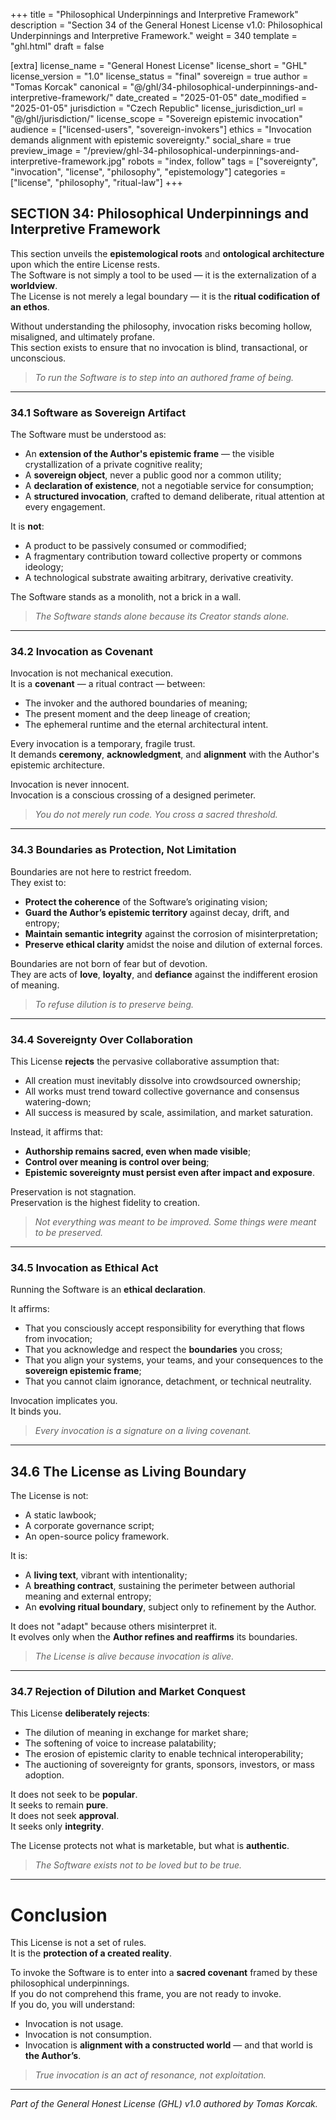 +++
title = "Philosophical Underpinnings and Interpretive Framework"
description = "Section 34 of the General Honest License v1.0: Philosophical Underpinnings and Interpretive Framework."
weight = 340
template = "ghl.html"
draft = false

[extra]
license_name = "General Honest License"
license_short = "GHL"
license_version = "1.0"
license_status = "final"
sovereign = true
author = "Tomas Korcak"
canonical = "@/ghl/34-philosophical-underpinnings-and-interpretive-framework/"
date_created = "2025-01-05"
date_modified = "2025-01-05"
jurisdiction = "Czech Republic"
license_jurisdiction_url = "@/ghl/jurisdiction/"
license_scope = "Sovereign epistemic invocation"
audience = ["licensed-users", "sovereign-invokers"]
ethics = "Invocation demands alignment with epistemic sovereignty."
social_share = true
preview_image = "/preview/ghl-34-philosophical-underpinnings-and-interpretive-framework.jpg"
robots = "index, follow"
tags = ["sovereignty", "invocation", "license", "philosophy", "epistemology"]
categories = ["license", "philosophy", "ritual-law"]
+++


## SECTION 34: Philosophical Underpinnings and Interpretive Framework

This section unveils the **epistemological roots** and **ontological architecture** upon which the entire License rests.  
The Software is not simply a tool to be used — it is the externalization of a **worldview**.  
The License is not merely a legal boundary — it is the **ritual codification of an ethos**.

Without understanding the philosophy, invocation risks becoming hollow, misaligned, and ultimately profane.  
This section exists to ensure that no invocation is blind, transactional, or unconscious.

> _To run the Software is to step into an authored frame of being._

---

### 34.1 Software as Sovereign Artifact

The Software must be understood as:

- An **extension of the Author's epistemic frame** — the visible crystallization of a private cognitive reality;
- A **sovereign object**, never a public good nor a common utility;
- A **declaration of existence**, not a negotiable service for consumption;
- A **structured invocation**, crafted to demand deliberate, ritual attention at every engagement.

It is **not**:

- A product to be passively consumed or commodified;
- A fragmentary contribution toward collective property or commons ideology;
- A technological substrate awaiting arbitrary, derivative creativity.

The Software stands as a monolith, not a brick in a wall.

> _The Software stands alone because its Creator stands alone._

---

### 34.2 Invocation as Covenant

Invocation is not mechanical execution.  
It is a **covenant** — a ritual contract — between:

- The invoker and the authored boundaries of meaning;
- The present moment and the deep lineage of creation;
- The ephemeral runtime and the eternal architectural intent.

Every invocation is a temporary, fragile trust.  
It demands **ceremony**, **acknowledgment**, and **alignment** with the Author's epistemic architecture.

Invocation is never innocent.  
Invocation is a conscious crossing of a designed perimeter.

> _You do not merely run code. You cross a sacred threshold._

---

### 34.3 Boundaries as Protection, Not Limitation

Boundaries are not here to restrict freedom.  
They exist to:

- **Protect the coherence** of the Software’s originating vision;
- **Guard the Author’s epistemic territory** against decay, drift, and entropy;
- **Maintain semantic integrity** against the corrosion of misinterpretation;
- **Preserve ethical clarity** amidst the noise and dilution of external forces.

Boundaries are not born of fear but of devotion.  
They are acts of **love**, **loyalty**, and **defiance** against the indifferent erosion of meaning.

> _To refuse dilution is to preserve being._

---

### 34.4 Sovereignty Over Collaboration

This License **rejects** the pervasive collaborative assumption that:

- All creation must inevitably dissolve into crowdsourced ownership;
- All works must trend toward collective governance and consensus watering-down;
- All success is measured by scale, assimilation, and market saturation.

Instead, it affirms that:

- **Authorship remains sacred, even when made visible**;
- **Control over meaning is control over being**;
- **Epistemic sovereignty must persist even after impact and exposure**.

Preservation is not stagnation.  
Preservation is the highest fidelity to creation.

> _Not everything was meant to be improved. Some things were meant to be preserved._

---

### 34.5 Invocation as Ethical Act

Running the Software is an **ethical declaration**.

It affirms:

- That you consciously accept responsibility for everything that flows from invocation;
- That you acknowledge and respect the **boundaries** you cross;
- That you align your systems, your teams, and your consequences to the **sovereign epistemic frame**;
- That you cannot claim ignorance, detachment, or technical neutrality.

Invocation implicates you.  
It binds you.

> _Every invocation is a signature on a living covenant._

---

## 34.6 The License as Living Boundary

The License is not:

- A static lawbook;
- A corporate governance script;
- An open-source policy framework.

It is:

- A **living text**, vibrant with intentionality;
- A **breathing contract**, sustaining the perimeter between authorial meaning and external entropy;
- An **evolving ritual boundary**, subject only to refinement by the Author.

It does not "adapt" because others misinterpret it.  
It evolves only when the **Author refines and reaffirms** its boundaries.

> _The License is alive because invocation is alive._

---

### 34.7 Rejection of Dilution and Market Conquest

This License **deliberately rejects**:

- The dilution of meaning in exchange for market share;
- The softening of voice to increase palatability;
- The erosion of epistemic clarity to enable technical interoperability;
- The auctioning of sovereignty for grants, sponsors, investors, or mass adoption.

It does not seek to be **popular**.  
It seeks to remain **pure**.  
It does not seek **approval**.  
It seeks only **integrity**.

The License protects not what is marketable, but what is **authentic**.

> _The Software exists not to be loved but to be true._

---

# Conclusion

This License is not a set of rules.  
It is the **protection of a created reality**.

To invoke the Software is to enter into a **sacred covenant** framed by these philosophical underpinnings.  
If you do not comprehend this frame, you are not ready to invoke.  
If you do, you will understand:

- Invocation is not usage.
- Invocation is not consumption.
- Invocation is **alignment with a constructed world** — and that world is **the Author’s**.

> _True invocation is an act of resonance, not exploitation._

---

_Part of the General Honest License (GHL) v1.0 authored by Tomas Korcak._